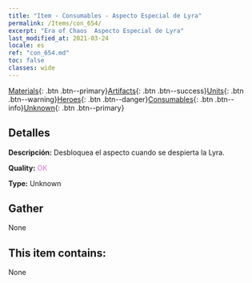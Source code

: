 ```yaml
---
title: "Item - Consumables - Aspecto Especial de Lyra"
permalink: /Items/con_654/
excerpt: "Era of Chaos  Aspecto Especial de Lyra"
last_modified_at: 2021-03-24
locale: es
ref: "con_654.md"
toc: false
classes: wide
---
```

 [Materials](/es/Items/){: .btn .btn--primary}[Artifacts](/es/Items/Artifacts/){: .btn .btn--success}[Units](/es/Items/Units/){: .btn .btn--warning}[Heroes](/es/Items/Heroes/){: .btn .btn--danger}[Consumables](/es/Items/Consumables/){: .btn .btn--info}[Unknown](/es/Items/Unknown/){: .btn .btn--primary}

## Detalles
 **Descripción:** Desbloquea el aspecto cuando se despierta la Lyra.

 **Quality:** <span style="color: #DA70D6">OK</span>

 **Type:** Unknown

## Gather

  None

## This item contains:

  None

